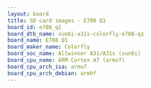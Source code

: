 ```yaml
---
layout: board
title: SD card images - E708 Q1
board_id: e708_q1
board_dtb_name: sun6i-a31s-colorfly-e708-q1
board_name: E708 Q1
board_maker_name: Colorfly
board_soc_name: Allwinner A31/A31s (sun6i)
board_cpu_name: ARM Cortex A7 (armv7)
board_cpu_arch_isa: armv7
board_cpu_arch_debian: armhf
---
```

